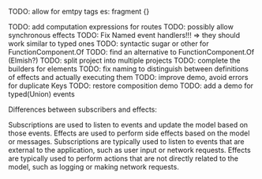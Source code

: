 
TODO: allow for emtpy tags es: fragment {} 

TODO: add computation expressions for routes
TODO: possibly allow synchronous effects
TODO: Fix Named event handlers!!! => they should work similar to typed ones
TODO: syntactic sugar or other for FunctionComponent.Of
TODO: find an alternative to FunctionComponent.Of (Elmish?)
TODO: split project into multiple projects
TODO: complete the builders for elements
TODO: fix naming to distinguish between definitions of effects and actually executing them
TODO: improve demo, avoid errors for duplicate Keys
TODO: restore composition demo
TODO: add a demo for typed(Union) events

Differences between subscribers and effects:

Subscriptions are used to listen to events and update the model based on those events.
Effects are used to perform side effects based on the model or messages.
Subscriptions are typically used to listen to events that are external to the application, such as user input or network requests.
Effects are typically used to perform actions that are not directly related to the model, such as logging or making network requests.

